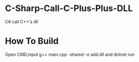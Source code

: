 # C-Sharp-Call-C-Plus-Plus-DLL
C# call C++'s dll

# How To Build
Open CMD,input g++ main.cpp -shared -o add.dll and dotnet run
